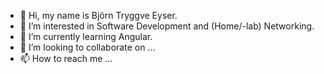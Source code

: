 - 👋 Hi, my name is Björn Tryggve Eyser.
- 👀 I’m interested in Software Development and (Home/-lab) Networking.
- 🌱 I’m currently learning Angular.
- 💞️ I’m looking to collaborate on ...
- 📫 How to reach me ...

<!---
b-t-e/b-t-e is a ✨ special ✨ repository because its `README.md` (this file) appears on your GitHub profile.
You can click the Preview link to take a look at your changes.
--->
